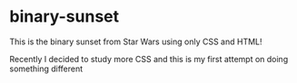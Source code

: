 # binary-sunset
This is the binary sunset from Star Wars using only CSS and HTML!

Recently I decided to study more CSS and this is my first attempt on doing something different
